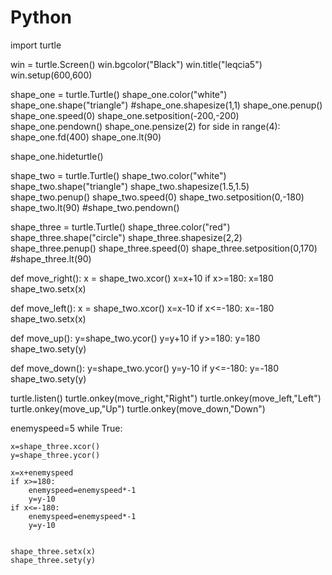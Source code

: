 # Python


import turtle

win = turtle.Screen()
win.bgcolor("Black")
win.title("leqcia5")
win.setup(600,600)


shape_one = turtle.Turtle()
shape_one.color("white")
shape_one.shape("triangle")
#shape_one.shapesize(1,1)
shape_one.penup()
shape_one.speed(0)
shape_one.setposition(-200,-200)
shape_one.pendown()
shape_one.pensize(2)
for side in range(4):
    shape_one.fd(400)
    shape_one.lt(90)

shape_one.hideturtle()

shape_two = turtle.Turtle()
shape_two.color("white")
shape_two.shape("triangle")
shape_two.shapesize(1.5,1.5)
shape_two.penup()
shape_two.speed(0)
shape_two.setposition(0,-180)
shape_two.lt(90)
#shape_two.pendown()


shape_three = turtle.Turtle()
shape_three.color("red")
shape_three.shape("circle")
shape_three.shapesize(2,2)
shape_three.penup()
shape_three.speed(0)
shape_three.setposition(0,170)
#shape_three.lt(90)




def move_right():
    x = shape_two.xcor()
    x=x+10
    if x>=180:
        x=180
    shape_two.setx(x)


def move_left():
    x = shape_two.xcor()
    x=x-10
    if x<=-180:
        x=-180
    shape_two.setx(x)

def move_up():
    y=shape_two.ycor()
    y=y+10
    if y>=180:
        y=180
    shape_two.sety(y)


def move_down():
    y=shape_two.ycor()
    y=y-10
    if y<=-180:
        y=-180
    shape_two.sety(y)


turtle.listen()
turtle.onkey(move_right,"Right")
turtle.onkey(move_left,"Left")
turtle.onkey(move_up,"Up")
turtle.onkey(move_down,"Down")

enemyspeed=5
while True:

    x=shape_three.xcor()
    y=shape_three.ycor()

    x=x+enemyspeed
    if x>=180:
        enemyspeed=enemyspeed*-1
        y=y-10
    if x<=-180:
        enemyspeed=enemyspeed*-1
        y=y-10
        
    
    shape_three.setx(x)
    shape_three.sety(y)
 










 
